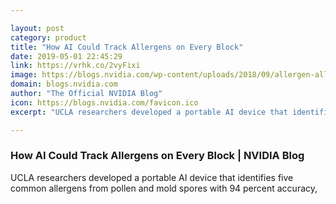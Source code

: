 ```yaml
---

layout: post
category: product
title: "How AI Could Track Allergens on Every Block"
date: 2019-05-01 22:45:29
link: https://vrhk.co/2vyFixi
image: https://blogs.nvidia.com/wp-content/uploads/2018/09/allergen-allergic-allergy-207424-672x378.jpg
domain: blogs.nvidia.com
author: "The Official NVIDIA Blog"
icon: https://blogs.nvidia.com/favicon.ico
excerpt: "UCLA researchers developed a portable AI device that identifies five common allergens from pollen and mold spores with 94 percent accuracy,"

---
```


### How AI Could Track Allergens on Every Block | NVIDIA Blog

UCLA researchers developed a portable AI device that identifies five common allergens from pollen and mold spores with 94 percent accuracy,